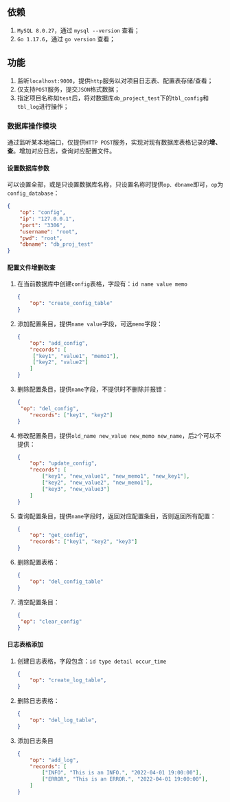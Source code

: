 ## 依赖
1. `MySQL 8.0.27`，通过 `mysql --version` 查看；
2. `Go 1.17.6`，通过 `go version` 查看；

## 功能
1. 监听`localhost:9000`，提供`http`服务以对项目日志表、配置表存储/查看；
2. 仅支持`POST`服务，提交`JSON`格式数据；
3. 指定项目名称如`test`后，将对数据库`db_project_test`下的`tbl_config`和`tbl_log`进行操作；

### 数据库操作模块

通过监听某本地端口，仅提供`HTTP POST`服务，实现对现有数据库表格记录的**增、查**。增加对应日志，查询对应配置文件。

#### 设置数据库参数

可以设置全部，或是只设置数据库名称，只设置名称时提供`op、dbname`即可，`op`为`config_database`：

```json
{
    "op": "config",
    "ip": "127.0.0.1",
    "port": "3306",
    "username": "root",
    "pwd": "root",
    "dbname": "db_proj_test"
}
```

#### 配置文件增删改查

1. 在当前数据库中创建`config`表格，字段有：`id name value memo`

   ```json
   {
       "op": "create_config_table"
   }
   ```

2. 添加配置条目，提供`name value`字段，可选`memo`字段：

   ```json
   {
       "op": "add_config",
       "records": [
       	["key1", "value1", "memo1"],
   		["key2", "value2"]
       ]
   }
   ```

3. 删除配置条目，提供`name`字段，不提供时不删除并报错：

   ```json
   {
   	"op": "del_config",
       "records": ["key1", "key2"]
   }
   ```

4. 修改配置条目，提供`old_name new_value new_memo new_name`，后`2`个可以不提供：

   ```json
   {
       "op": "update_config",
       "records": [
           ["key1", "new_value1", "new_memo1", "new_key1"],
           ["key2", "new_value2", "new_memo1"],
           ["key3", "new_value3"]
       ]
   }
   ```

5. 查询配置条目，提供`name`字段时，返回对应配置条目，否则返回所有配置：

   ```json
   {
       "op": "get_config",
       "records": ["key1", "key2", "key3"]
   }
   ```

6. 删除配置表格：

   ```json
   {
       "op": "del_config_table"
   }
   ```

7. 清空配置条目：

   ```json
   {
   	"op": "clear_config"
   }
   ```

   

#### 日志表格添加

1. 创建日志表格，字段包含：`id type detail occur_time`

   ```json
   {
       "op": "create_log_table",
   }
   ```

2. 删除日志表格：

   ```json
   {
       "op": "del_log_table",
   }
   ```

3. 添加日志条目

   ```json
   {
       "op": "add_log",
       "records": [
           ["INFO", "This is an INFO.", "2022-04-01 19:00:00"],
           ["ERROR", "This is an ERROR.", "2022-04-01 19:00:00"],
       ]
   }
   ```

   